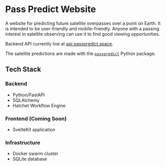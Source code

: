 # Pass Predict Website

A website for predicting future satellite overpasses over a point on Earth.
It is intended to be user-friendly and mobile-friendly.
Anyone with a passing interest in satellite observing can use it to find good
viewing opportunities.

Backend API currently live at [api.passpredict.space](https://api.passpredict.space).

The satellite predictions are made with the [`passpredict`](https://pypi.org/project/passpredict/) Python package.


## Tech Stack

### Backend
* Python/FastAPI
* SQLAlchemy
* Hatchet Workflow Engine

### Frontend (Coming Soon)
* SvelteKit application

### Infrastructure
* Docker swarm cluster
* SQLite database
